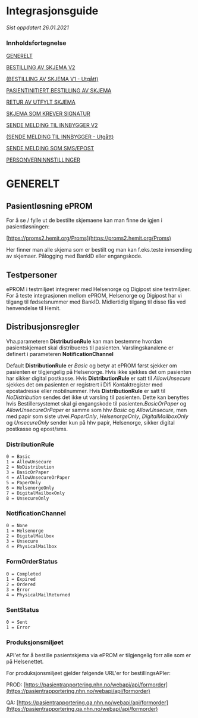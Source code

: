 # Integrasjonsguide

*Sist oppdatert 26.01.2021*

### Innholdsfortegnelse

[GENERELT](#generelt)

[BESTILLING AV SKJEMA V2](BestillingAvSkjemaV2)

[(BESTILLING AV SKJEMA V1 - Utgått)](BestillingAvSkjemaV1)

[PASIENTINITIERT BESTILLING AV SKJEMA](PasientinitiertBestillingAvSkjema)

[RETUR AV UTFYLT SKJEMA](ReturAvUtfyltSkjema)

[SKJEMA SOM KREVER SIGNATUR](SkjemaSomKreverSignatur)

[SENDE MELDING TIL INNBYGGER V2](SendeMeldingTilInnbyggerV2)

[(SENDE MELDING TIL INNBYGGER - Utgått)](SendeMeldingTilInnbyggerV1)

[SENDE MELDING SOM SMS/EPOST](SendeMeldingSomSmsEpost)

[PERSONVERNINNSTILLINGER](Personverninnstillinger)


# GENERELT

## Pasientløsning ePROM

For å se / fylle ut de bestilte skjemaene kan man finne de igjen i pasientløsningen:

[https://proms2.hemit.org/Proms](https://proms2.hemit.org/Proms)

Her finner man alle skjema som er bestilt og man kan f.eks.teste innsending av skjemaer. Pålogging med BankID eller engangskode.

## Testpersoner

ePROM i testmiljøet integrerer med Helsenorge og Digipost sine testmiljøer. For å teste integrasjonen mellom ePROM, Helsenorge og Digipost har vi tilgang til fødselsnummer med BankID. Midlertidig tilgang til disse fås ved henvendelse til Hemit.

## Distribusjonsregler

Vha.parameteren **DistributionRule** kan man bestemme hvordan pasientskjemaet skal distribueres til pasienten. Varslingskanalene er definert i parameteren **NotificationChannel**

Default **DistributionRule** er *Basic* og betyr at ePROM først sjekker om pasienten er tilgjengelig på Helsenorge. Hvis ikke sjekkes det om pasienten har sikker digital postkasse. Hvis **DistributionRule** er satt til *AllowUnsecure* sjekkes det om pasienten er registrert i Difi Kontaktregister med epostadresse eller mobilnummer. Hvis **DistributionRule** er satt til *NoDistribution* sendes det ikke ut varsling til pasienten. Dette kan benyttes hvis Bestillersystemet skal gi engangskode til pasienten.*BasicOrPaper* og *AllowUnsecureOrPaper* er samme som hhv *Basic* og *AllowUnsecure*, men med papir som siste utvei.*PaperOnly*, *HelsenorgeOnly*, *DigitalMailboxOnly* og *UnsecureOnly* sender kun på hhv papir, Helsenorge, sikker digital postkasse og epost/sms.

### DistributionRule

``` 
0 = Basic
1 = AllowUnsecure
2 = NoDistribution
3 = BasicOrPaper
4 = AllowUnsecureOrPaper
5 = PaperOnly
6 = HelsenorgeOnly
7 = DigitalMailboxOnly
8 = UnsecureOnly
```

### NotificationChannel

``` 
0 = None
1 = Helsenorge
2 = DigitalMailbox
3 = Unsecure
4 = PhysicalMailbox
```

### FormOrderStatus

``` 
0 = Completed
1 = Expired
2 = Ordered
3 = Error
4 = PhysicalMailReturned
```

### SentStatus

``` 
0 = Sent
1 = Error
```

### Produksjonsmiljøet

API'et for å bestille pasientskjema via ePROM er tilgjengelig forr alle som er på Helsenettet.

For produksjonsmiljøet gjelder følgende URL'er for bestillingsAPIer:
 
PROD: [https://pasientrapportering.nhn.no/webapi/api/formorder](https://pasientrapportering.nhn.no/webapi/api/formorder)

QA: [https://pasientrapportering.qa.nhn.no/webapi/api/formorder](https://pasientrapportering.qa.nhn.no/webapi/api/formorder)
